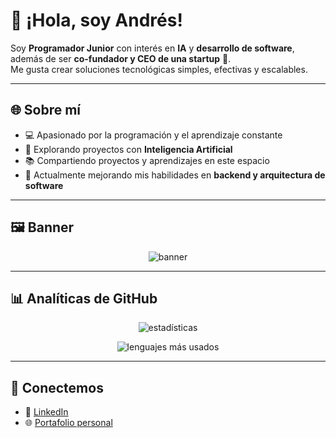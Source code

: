 # 👋 ¡Hola, soy Andrés!

Soy **Programador Junior** con interés en **IA** y **desarrollo de software**, además de ser **co-fundador y CEO de una startup** 🚀.  
Me gusta crear soluciones tecnológicas simples, efectivas y escalables.  

---

## 🌐 Sobre mí
- 💻 Apasionado por la programación y el aprendizaje constante  
- 🤖 Explorando proyectos con **Inteligencia Artificial**  
- 📚 Compartiendo proyectos y aprendizajes en este espacio  
- 🌱 Actualmente mejorando mis habilidades en **backend y arquitectura de software**  

---

## 🖼️ Banner
<p align="center">
  <img src="https://placehold.co/900x200?text=Bienvenido+a+mi+GitHub&font=roboto" alt="banner">
</p>

---

## 📊 Analíticas de GitHub
<p align="center">
  <img src="https://github-readme-stats.vercel.app/api?username=AndresAndyRC&show_icons=true&theme=tokyonight" alt="estadísticas">
</p>

<p align="center">
  <img src="https://github-readme-stats.vercel.app/api/top-langs/?username=AndresAndyRC&layout=compact&theme=tokyonight" alt="lenguajes más usados">
</p>

---

## 🤝 Conectemos
- 💼 [LinkedIn](https://www.linkedin.com/in/tuusuario)  
- 🌐 [Portafolio personal](https://tu-dominio.com)  

